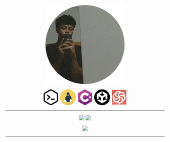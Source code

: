 
<p align="center">
<img src="/banner.png" width="250" height="250">
</p>


<p align="center">
  <img src="/code.png" width="50" height="50">
  <img src="/linux_2.png" width="50" height="50" >
  <img src="/c-sharp.png" width="50" height="50">
  <img src="/unity.png" width="50" height="50">
  <img src="/code_wars.png" width="50" height="50" href="https://www.codewars.com/users/Wesley_TavDev">
</p>


*****

<p align ="center">
  <img src="https://github-readme-stats.vercel.app/api?username=WesleyTavaresDev&count_private=true&show_icons=true&hide=issues&theme=ayu-mirage"/>
   <img src="https://github-readme-stats.vercel.app/api/top-langs/?username=WesleyTavaresDev&count_private=true&theme=ayu-mirage&layout=compact"  width="361"/>
</p>

<p align="center">
  <img src="https://streak-stats.demolab.com?user=WesleyTavaresDev&theme=ayu-mirage&border_radius=4&date_format=j%20M%5B%20Y%5D"/>
<p>
  
  ________________________________________
